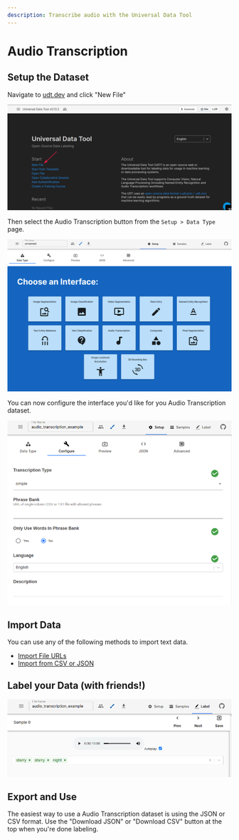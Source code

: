 ```yaml
---
description: Transcribe audio with the Universal Data Tool
---
```


# Audio Transcription

## Setup the Dataset

Navigate to [udt.dev](https://udt.dev) and click "New File"

![Click &quot;New File&quot; on udt.dev](../.gitbook/assets/image%20%2815%29.png)

Then select the Audio Transcription button from the `Setup > Data Type` page.

![Select Audio Transcription when choosing an interface](../.gitbook/assets/image%20%2822%29.png)

You can now configure the interface you'd like for you Audio Transcription dataset.

![Configuration for Audio Transcription](../.gitbook/assets/image%20%2861%29.png)

## Import Data

You can use any of the following methods to import text data.

* [Import File URLs](../importing-data/import-file-urls.md)
* [Import from CSV or JSON](../importing-data/import-from-csv-or-json.md)

## Label your Data \(with friends!\)

![Example Audio Transcription Sample](../.gitbook/assets/image%20%2864%29.png)

## Export and Use

The easiest way to use a Audio Transcription dataset is using the JSON or CSV format. Use the "Download JSON" or "Download CSV" button at the top when you're done labeling.



